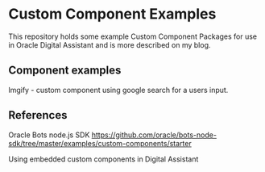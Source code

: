 # Custom Component Examples

This repository holds some example Custom Component Packages for use in 
Oracle Digital Assistant and is more described on my blog.

## Component examples
lmgify - custom component using google search for a users input.

## References
Oracle Bots node.js SDK
https://github.com/oracle/bots-node-sdk/tree/master/examples/custom-components/starter

Using embedded custom components in Digital Assistant
<to be published soon>

